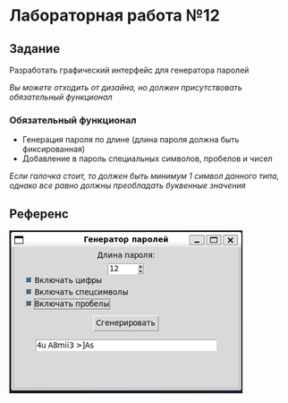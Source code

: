 # Лабораторная работа №12

## Задание

Разработать графический интерфейс для генератора паролей

_Вы можете отходить от дизайна, но должен присутствовать обязательный функционал_

### Обязательный функционал

- Генерация пароля по длине (длина пароля должна быть фиксированная)
- Добавление в пароль специальных символов, пробелов и чисел

_Если галочка стоит, то должен быть минимум 1 символ данного типа, однако все равно должны преобладать буквенные значения_

## Референс

<img src="./.repo/finished.png" />
